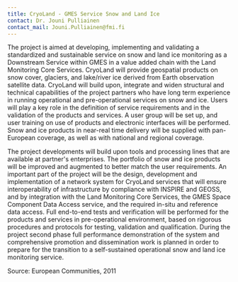 ```yaml
---
title: CryoLand - GMES Service Snow and Land Ice
contact: Dr. Jouni Pulliainen
contact_mail: Jouni.Pulliainen@fmi.fi
---
```


The project is aimed at developing, implementing and validating a standardized
and sustainable service on snow and land ice monitoring as a Downstream Service
within GMES in a value added chain with the Land Monitoring Core Services.
CryoLand will provide geospatial products on snow cover, glaciers, and
lake/river ice derived from Earth observation satellite data. CryoLand will
build upon, integrate and widen structural and technical capabilities of the
project partners who have long term experience in running operational and
pre-operational services on snow and ice. Users will play a key role in the
definition of service requirements and in the validation of the products and
services. A user group will be set up, and user training on use of products and
electronic interfaces will be performed. Snow and ice products in near-real time
delivery will be supplied with pan-European coverage, as well as with national
and regional coverage.

The project developments will build upon tools and processing lines that are
available at partner's enterprises. The portfolio of snow and ice products will
be improved and augmented to better match the user requirements. An important
part of the project will be the design, development and implementation of a
network system for CryoLand services that will ensure interoperability of
infrastructure by compliance with INSPIRE and GEOSS, and by integration with the
Land Monitoring Core Services, the GMES Space Component Data Access service, and
the required in-situ and reference data access. Full end-to-end tests and
verification will be performed for the products and services in pre-operational
environment, based on rigorous procedures and protocols for testing, validation
and qualification. During the project second phase full performance
demonstration of the system and comprehensive promotion and dissemination work
is planned in order to prepare for the transition to a self-sustained
operational snow and land ice monitoring service. 

Source: European Communities, 2011 
